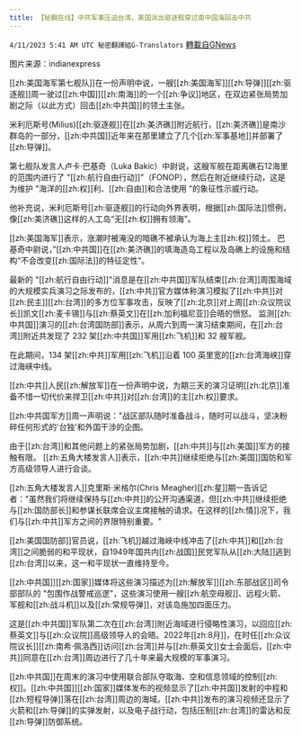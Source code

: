 ```yaml
---
title: 【秘翻在线】中共军事压迫台湾，美国派出驱逐舰穿过南中国海回击中共
---
```

`4/11/2023 5:41 AM UTC 秘密翻譯組G-Translators` [轉載自GNews](https://gnews.org/articles/1084563)

图片来源：indianexpress

[[zh:美国海军第七舰队]]在一份声明中说，一艘[[zh:美国海军]][[zh:导弹]][[zh:驱逐舰]]周一驶过[[zh:中国]][[zh:南海]]的一个[[zh:争议]]地区，在双边紧张局势加剧之际（以此方式）回击[[zh:中共国]]的领土主张。

米利厄斯号(Milius)[[zh:驱逐舰]]在[[zh:美济礁]]附近航行，[[zh:美济礁]]是南沙群岛的一部分，[[zh:中共国]]近年来在那里建立了几个[[zh:军事基地]]并部署了[[zh:导弹]]。

第七舰队发言人卢卡‧巴基奇（Luka Bakic）中尉说，这艘军舰在距离礁石12海里的范围内进行了 "[[zh:航行自由行动]]"（FONOP），然后在附近继续行动，这是为维护 "海洋的[[zh:权]]利、[[zh:自由]]和合法使用 "的象征性示威行动。

他补充说，米利厄斯号[[zh:驱逐舰]]的行动向外界表明，根据[[zh:国际法]]惯例，像[[zh:美济礁]]这样的人工岛“无[[zh:权]]拥有领海”。

[[zh:美国海军]]表示，涨潮时被淹没的暗礁不被承认为海上主[[zh:权]]领土。 巴基奇中尉说，”[[zh:中共国]]在[[zh:美济礁]]的填海造岛工程以及岛礁上的设施和结构“不会改变[[zh:国际法]]的特征定性”。

最新的  "[[zh:航行自由行动]]"消息是在[[zh:中共国]]军队结束[[zh:台湾]]周围海域的大规模实兵演习之际发布的，[[zh:中共]]官方媒体称演习模拟了[[zh:中共]]对[[zh:民主]][[zh:台湾]]的多方位军事攻击，反映了[[zh:北京]]对上周[[zh:众议院议长]]凯文[[zh:麦卡锡]]与[[zh:蔡英文]]在[[zh:加利福尼亚]]会晤的愤怒。 监测[[zh:中共国]]演习的[[zh:台湾国防部]]表示，从周六到周一演习结束期间，在[[zh:台湾]]附近共发现了 232 架[[zh:中共国]]军用[[zh:飞机]]和 32 艘军舰。

 在此期间，134 架[[zh:中共]]军用[[zh:飞机]]沿着 100 英里宽的[[zh:台湾海峡]]穿过海峡中线。

[[zh:中共]]人民[[zh:解放军]]在一份声明中说，为期三天的演习证明[[zh:北京]]准备不惜一切代价来捍卫[[zh:中共]]对[[zh:台湾]]的主[[zh:权]]要求。

[[zh:中共国军方]]周一声明说："战区部队随时准备战斗，随时可以战斗，坚决粉碎任何形式的'台独'和外国干涉的企图。

 由于[[zh:台湾]]和其他问题上的紧张局势加剧，[[zh:中共]]与[[zh:美国]]军方的接触有限。 [[zh:五角大楼发言人]]表示，[[zh:中共]]继续拒绝与[[zh:美国]]国防和军方高级领导人进行会谈。

[[zh:五角大楼发言人]]克里斯·米格尔(Chris Meagher)[[zh:星]]期一告诉记者："虽然我们将继续保持与[[zh:中共]]的公开沟通渠道，但[[zh:中共]]继续拒绝与[[zh:国防部长]]和参谋长联席会议主席接触的请求。在这样的[[zh:情]]况下，我们与[[zh:中共]]军方之间的界限特别重要。"

[[zh:美国国防部]]官员说，[[zh:飞机]]越过海峽中线冲击了[[zh:中共]]和[[zh:台湾]]之间脆弱的和平现状，自1949年国共内[[zh:战国]]民党军队从[[zh:大陆]]逃到[[zh:台湾]]以来，这一和平现状一直维持至今。

[[zh:中共国]][[zh:国家]]媒体将这些演习描述为[[zh:解放军]][[zh:东部战区]]司令部部队的 "包围作战警戒巡逻"，这些演习使用一艘[[zh:航空母舰]]、远程火箭、军舰和[[zh:战斗机]]以及[[zh:常规导弹]]，对该岛施加四面压力。

这是[[zh:中共国]]军队第二次在[[zh:台湾]]附近海域进行侵略性演习，以回应[[zh:蔡英文]]与[[zh:众议院]]高级领导人的会晤。2022年[[zh:8月]]，在时任[[zh:众议院议长]][[zh:南希·佩洛西]]访问[[zh:台湾]]并与[[zh:蔡英文]]女士会面后，[[zh:中共]]同意在[[zh:台湾]]周边进行了几十年来最大规模的军事演习。

[[zh:中共国]]在周末的演习中使用联合部队夺取海、空和信息领域的控制[[zh:权]]。[[zh:中共国]][[zh:国家]]媒体发布的视频显示了[[zh:中共国]]发射的中程和[[zh:短程导弹]]落在[[zh:台湾]]周边的海域。[[zh:中共]]发布的演习视频还显示了火箭和[[zh:导弹]]的实弹发射，以及电子战行动，包括压制[[zh:台湾]]的雷达和反[[zh:导弹]]防御系统。
